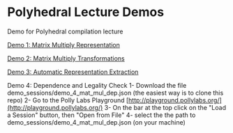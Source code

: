 # Polyhedral Lecture Demos
Demo for Polyhedral compilation lecture

[Demo 1: Matrix Multiply Representation](http://playground.pollylabs.org/?sess=%7B%221%22%3A%5B%22context%20%3D%20isl.set(%5C%22%7B%20%3A%20%7D%5C%22)%5Cndomain%20%3D%20isl.union_set(%5C%22%5BN%2CM%5D-%3E%7B%20S%5Bi%2Cj%5D%20%3A%200%20%3C%3Di%3C%3DN%20and%200%3C%3Dj%3C%3DM%3B%20%20T%5Bi%2Cj%2Ck%5D%20%3A%200%20%3C%3Di%3C%3DN%20and%200%3C%3Dj%3C%3DM%20and%200%3C%3Dk%3C%3DM%20%7D%5C%22)%5Cnschedule%20%3D%20isl.union_map(%5C%22%7B%20S%5Bi%2Cj%5D%20-%3E%20W%5Bi%2Cj%2C-1%5D%20%3B%20T%5Bi%2Cj%2Ck%5D-%3EW%5Bi%2Cj%2Ck%5D%20%7D%5C%22)%5Cnschedule_domain%20%3D%20schedule.intersect_domain(domain)%5Cn%22%2C%22%22%2C%22%22%5D%2C%222%22%3A%5B%22build%20%3D%20isl.ast_build.from_context(context)%20%5Cnast%20%3D%20build.node_from_schedule_map(schedule.intersect_domain(domain))%5Cnprint_code(ast)%22%2C%22%22%2C%22%22%5D%2C%223%22%3A%5B%22%22%2C%22%22%2C%22%22%5D%7D)

[Demo 2: Matrix Multiply Transformations](http://playground.pollylabs.org/?sess=%7B%221%22%3A%5B%22context%20%3D%20isl.set(%5C%22%7B%20%3A%20%7D%5C%22)%5Cndomain%20%3D%20isl.union_set(%5C%22%7B%20S%5Bi%2Cj%5D%20%3A%200%20%3C%3Di%3C10%20and%200%3C%3Dj%3C20%3B%20%20T%5Bi%2Cj%2Ck%5D%20%3A%200%20%3C%3Di%3C10%20and%200%3C%3Dj%3C20%20and%200%3C%3Dk%3C30%20%7D%5C%22)%5Cnschedule%20%3D%20isl.union_map(%5C%22%7B%20S%5Bi%2Cj%5D%20-%3E%20W%5Bi%2Cj%2C-1%5D%20%3B%20T%5Bi%2Cj%2Ck%5D-%3EW%5Bi%2Cj%2Ck%5D%20%7D%5C%22)%5Cnschedule_domain%20%3D%20schedule.intersect_domain(domain)%5Cn%22%2C%22%22%2C%22python%22%5D%2C%222%22%3A%5B%22build%20%3D%20isl.ast_build.from_context(context)%20%5Cnast%20%3D%20build.node_from_schedule_map(schedule.intersect_domain(domain))%5Cnprint_code(ast)%22%2C%22%3Cpre%20class%3D%27code%27%3E%3Ccode%20class%3D%5C%22cpp%20hljs%5C%22%3Efor%20(int%20c0%20%3D%200%3B%20c0%20%3C%3D%209%3B%20c0%20%2B%3D%201)%5Cn%20%20for%20(int%20c1%20%3D%200%3B%20c1%20%3C%3D%2019%3B%20c1%20%2B%3D%201)%20%7B%5Cn%20%20%20%20S(c0%2C%20c1)%3B%5Cn%20%20%20%20for%20(int%20c2%20%3D%200%3B%20c2%20%3C%3D%2029%3B%20c2%20%2B%3D%201)%5Cn%20%20%20%20%20%20T(c0%2C%20c1%2C%20c2)%3B%5Cn%20%20%7D%5Cn%3C%2Fcode%3E%3C%2Fpre%3E%5Cn%22%2C%22python%22%5D%2C%223%22%3A%5B%22%23Loop%20Permutation%5Cn%23%23%20i%2Cj%20permutation%22%2C%22%3Ca%20onclick%3D%27pt_editMarkdown(this)%27%20tabindex%3D%27-1%27%20class%3D%5C%22pt-markdown-link%5C%22%3E%5BMarkdown%5D%3C%2Fa%3E%3Ch1%20id%3D%5C%22looppermutation%5C%22%3ELoop%20Permutation%3C%2Fh1%3E%5Cn%3Ch2%20id%3D%5C%22ijpermutation%5C%22%3Ei%2Cj%20permutation%3C%2Fh2%3E%5Cn%22%2C%22markdown%22%5D%2C%224%22%3A%5B%22transformation%20%3D%20isl.union_map(%5C%22%7BW%5Bi%2Cj%2Ck%5D-%3EW%5Bj%2Ci%2Ck%5D%7D%5C%22)%5Cntransformed_schedule%20%3D%20schedule.apply_range(transformation)%5Cnast_i_j%20%3D%20build.node_from_schedule_map(transformed_schedule.intersect_domain(domain))%5Cnprint_code(ast_i_j)%22%2C%22%3Cpre%20class%3D%27code%27%3E%3Ccode%20class%3D%5C%22cpp%20hljs%5C%22%3Efor%20(int%20c0%20%3D%200%3B%20c0%20%3C%3D%2019%3B%20c0%20%2B%3D%201)%5Cn%20%20for%20(int%20c1%20%3D%200%3B%20c1%20%3C%3D%209%3B%20c1%20%2B%3D%201)%20%7B%5Cn%20%20%20%20S(c1%2C%20c0)%3B%5Cn%20%20%20%20for%20(int%20c2%20%3D%200%3B%20c2%20%3C%3D%2029%3B%20c2%20%2B%3D%201)%5Cn%20%20%20%20%20%20T(c1%2C%20c0%2C%20c2)%3B%5Cn%20%20%7D%5Cn%3C%2Fcode%3E%3C%2Fpre%3E%5Cn%22%2C%22python%22%5D%2C%225%22%3A%5B%22%23%23%20Move%20K%20to%20outermost%20loop%22%2C%22%3Ca%20onclick%3D%27pt_editMarkdown(this)%27%20tabindex%3D%27-1%27%20class%3D%5C%22pt-markdown-link%5C%22%3E%5BMarkdown%5D%3C%2Fa%3E%3Ch2%20id%3D%5C%22movektooutermostloop%5C%22%3EMove%20K%20to%20outermost%20loop%3C%2Fh2%3E%5Cn%22%2C%22markdown%22%5D%2C%226%22%3A%5B%22transformation_2%20%3D%20isl.union_map(%5C%22%7BW%5Bi%2Cj%2Ck%5D-%3EW%5Bk%2Ci%2Cj%5D%7D%5C%22)%5Cntransformed_schedule_2%20%3D%20schedule.apply_range(transformation_2)%5Cnast_i_k%20%3D%20build.node_from_schedule_map(transformed_schedule_2.intersect_domain(domain))%5Cnprint_code(ast_i_k)%22%2C%22%3Cpre%20class%3D%27code%27%3E%3Ccode%20class%3D%5C%22cpp%20hljs%5C%22%3E%7B%5Cn%20%20for%20(int%20c1%20%3D%200%3B%20c1%20%3C%3D%209%3B%20c1%20%2B%3D%201)%5Cn%20%20%20%20for%20(int%20c2%20%3D%200%3B%20c2%20%3C%3D%2019%3B%20c2%20%2B%3D%201)%5Cn%20%20%20%20%20%20S(c1%2C%20c2)%3B%5Cn%20%20for%20(int%20c0%20%3D%200%3B%20c0%20%3C%3D%2029%3B%20c0%20%2B%3D%201)%5Cn%20%20%20%20for%20(int%20c1%20%3D%200%3B%20c1%20%3C%3D%209%3B%20c1%20%2B%3D%201)%5Cn%20%20%20%20%20%20for%20(int%20c2%20%3D%200%3B%20c2%20%3C%3D%2019%3B%20c2%20%2B%3D%201)%5Cn%20%20%20%20%20%20%20%20T(c1%2C%20c2%2C%20c0)%3B%5Cn%7D%5Cn%3C%2Fcode%3E%3C%2Fpre%3E%5Cn%22%2C%22python%22%5D%2C%227%22%3A%5B%22%23%20Loop%20Tiling%22%2C%22%3Ca%20onclick%3D%27pt_editMarkdown(this)%27%20tabindex%3D%27-1%27%20class%3D%5C%22pt-markdown-link%5C%22%3E%5BMarkdown%5D%3C%2Fa%3E%3Ch1%20id%3D%5C%22looptiling%5C%22%3ELoop%20Tiling%3C%2Fh1%3E%5Cn%22%2C%22markdown%22%5D%2C%228%22%3A%5B%22tile_size%3D5%5Cntransformation_3%20%3D%20isl.union_map(%5C%22%7BW%5Bi%2Cj%2Ck%5D-%3EW%5Bfloor(i%2F5)%2Cfloor(j%2F5)%2Ci%255%2Cj%255%2Ck%5D%7D%5C%22)%5Cntransformed_schedule_3%20%3D%20schedule.apply_range(transformation_3)%5Cnast_i_k%20%3D%20build.node_from_schedule_map(transformed_schedule_3.intersect_domain(domain))%5Cnprint_code(ast_i_k)%22%2C%22%3Cpre%20class%3D%27code%27%3E%3Ccode%20class%3D%5C%22cpp%20hljs%5C%22%3Efor%20(int%20c0%20%3D%200%3B%20c0%20%3C%3D%201%3B%20c0%20%2B%3D%201)%5Cn%20%20for%20(int%20c1%20%3D%200%3B%20c1%20%3C%3D%203%3B%20c1%20%2B%3D%201)%5Cn%20%20%20%20for%20(int%20c2%20%3D%200%3B%20c2%20%3C%3D%204%3B%20c2%20%2B%3D%201)%5Cn%20%20%20%20%20%20for%20(int%20c3%20%3D%200%3B%20c3%20%3C%3D%204%3B%20c3%20%2B%3D%201)%20%7B%5Cn%20%20%20%20%20%20%20%20S(5%20*%20c0%20%2B%20c2%2C%205%20*%20c1%20%2B%20c3)%3B%5Cn%20%20%20%20%20%20%20%20for%20(int%20c4%20%3D%200%3B%20c4%20%3C%3D%2029%3B%20c4%20%2B%3D%201)%5Cn%20%20%20%20%20%20%20%20%20%20T(5%20*%20c0%20%2B%20c2%2C%205%20*%20c1%20%2B%20c3%2C%20c4)%3B%5Cn%20%20%20%20%20%20%7D%5Cn%3C%2Fcode%3E%3C%2Fpre%3E%5Cn%22%2C%22python%22%5D%2C%229%22%3A%5B%22%23%23%23Order%20of%20update%20on%20C%5Cn%23%23%23%23%20Tile%201%5CnC%5B0%2C0%5D%2CC%5B0%2C1%5D%2CC%5B0%2C2%5D%2CC%5B0%2C3%5D%2CC%5B0%2C4%5D%2C%5Cn%5CnC%5B1%2C0%5D%2CC%5B1%2C1%5D%2CC%5B1%2C2%5D%2CC%5B1%2C3%5D%2CC%5B1%2C4%5D%2C%5Cn%5CnC%5B2%2C0%5D%2CC%5B2%2C1%5D%2CC%5B2%2C2%5D%2CC%5B2%2C3%5D%2CC%5B2%2C4%5D%2C%5Cn%5CnC%5B3%2C0%5D%2CC%5B3%2C1%5D%2CC%5B3%2C2%5D%2CC%5B3%2C3%5D%2CC%5B3%2C4%5D%2C%5Cn%5CnC%5B4%2C0%5D%2CC%5B4%2C1%5D%2CC%5B4%2C2%5D%2CC%5B4%2C3%5D%2CC%5B4%2C4%5D%2C%5Cn%5Cn%5Cn%23%23%23%23%20Tile%202%5CnC%5B0%2C5%5D%2CC%5B0%2C6%5D%2CC%5B0%2C7%5D%2CC%5B0%2C8%5D%2CC%5B0%2C9%5D%2C%5Cn%5CnC%5B1%2C5%5D%2CC%5B1%2C6%5D%2CC%5B1%2C7%5D%2CC%5B1%2C8%5D%2CC%5B1%2C9%5D%2C%5Cn%5CnC%5B2%2C5%5D%2CC%5B2%2C6%5D%2CC%5B2%2C7%5D%2CC%5B2%2C8%5D%2CC%5B2%2C9%5D%2C%5Cn%5CnC%5B3%2C5%5D%2CC%5B3%2C6%5D%2CC%5B3%2C7%5D%2CC%5B3%2C8%5D%2CC%5B3%2C9%5D%2C%5Cn%5CnC%5B4%2C5%5D%2CC%5B4%2C6%5D%2CC%5B4%2C7%5D%2CC%5B4%2C8%5D%2CC%5B4%2C9%5D%2C%5Cn%5Cn%23%23%23%23%20Tile%203%5Cn%5CnC%5B0%2C10%5D%2CC%5B0%2C11%5D%2CC%5B0%2C12%5D%2CC%5B0%2C13%5D%2CC%5B0%2C14%5D%2C%5Cn%5CnC%5B1%2C10%5D%2CC%5B1%2C11%5D%2CC%5B1%2C12%5D%2CC%5B1%2C13%5D%2CC%5B1%2C14%5D%2C%5Cn%5CnC%5B2%2C10%5D%2CC%5B2%2C11%5D%2CC%5B2%2C12%5D%2CC%5B2%2C13%5D%2CC%5B2%2C14%5D%2C%5Cn%5CnC%5B3%2C10%5D%2CC%5B3%2C11%5D%2CC%5B3%2C12%5D%2CC%5B3%2C13%5D%2CC%5B3%2C14%5D%2C%5Cn%5CnC%5B4%2C10%5D%2CC%5B4%2C11%5D%2CC%5B4%2C12%5D%2CC%5B4%2C13%5D%2CC%5B4%2C14%5D%2C%5Cn%5Cn...%22%2C%22%3Ca%20onclick%3D%27pt_editMarkdown(this)%27%20tabindex%3D%27-1%27%20class%3D%5C%22pt-markdown-link%5C%22%3E%5BMarkdown%5D%3C%2Fa%3E%3Ch3%20id%3D%5C%22orderofupdateonc%5C%22%3EOrder%20of%20update%20on%20C%3C%2Fh3%3E%5Cn%3Ch4%20id%3D%5C%22tile1%5C%22%3ETile%201%3C%2Fh4%3E%5Cn%3Cp%3EC%5B0%2C0%5D%2CC%5B0%2C1%5D%2CC%5B0%2C2%5D%2CC%5B0%2C3%5D%2CC%5B0%2C4%5D%2C%3C%2Fp%3E%5Cn%3Cp%3EC%5B1%2C0%5D%2CC%5B1%2C1%5D%2CC%5B1%2C2%5D%2CC%5B1%2C3%5D%2CC%5B1%2C4%5D%2C%3C%2Fp%3E%5Cn%3Cp%3EC%5B2%2C0%5D%2CC%5B2%2C1%5D%2CC%5B2%2C2%5D%2CC%5B2%2C3%5D%2CC%5B2%2C4%5D%2C%3C%2Fp%3E%5Cn%3Cp%3EC%5B3%2C0%5D%2CC%5B3%2C1%5D%2CC%5B3%2C2%5D%2CC%5B3%2C3%5D%2CC%5B3%2C4%5D%2C%3C%2Fp%3E%5Cn%3Cp%3EC%5B4%2C0%5D%2CC%5B4%2C1%5D%2CC%5B4%2C2%5D%2CC%5B4%2C3%5D%2CC%5B4%2C4%5D%2C%3C%2Fp%3E%5Cn%3Ch4%20id%3D%5C%22tile2%5C%22%3ETile%202%3C%2Fh4%3E%5Cn%3Cp%3EC%5B0%2C5%5D%2CC%5B0%2C6%5D%2CC%5B0%2C7%5D%2CC%5B0%2C8%5D%2CC%5B0%2C9%5D%2C%3C%2Fp%3E%5Cn%3Cp%3EC%5B1%2C5%5D%2CC%5B1%2C6%5D%2CC%5B1%2C7%5D%2CC%5B1%2C8%5D%2CC%5B1%2C9%5D%2C%3C%2Fp%3E%5Cn%3Cp%3EC%5B2%2C5%5D%2CC%5B2%2C6%5D%2CC%5B2%2C7%5D%2CC%5B2%2C8%5D%2CC%5B2%2C9%5D%2C%3C%2Fp%3E%5Cn%3Cp%3EC%5B3%2C5%5D%2CC%5B3%2C6%5D%2CC%5B3%2C7%5D%2CC%5B3%2C8%5D%2CC%5B3%2C9%5D%2C%3C%2Fp%3E%5Cn%3Cp%3EC%5B4%2C5%5D%2CC%5B4%2C6%5D%2CC%5B4%2C7%5D%2CC%5B4%2C8%5D%2CC%5B4%2C9%5D%2C%3C%2Fp%3E%5Cn%3Ch4%20id%3D%5C%22tile3%5C%22%3ETile%203%3C%2Fh4%3E%5Cn%3Cp%3EC%5B0%2C10%5D%2CC%5B0%2C11%5D%2CC%5B0%2C12%5D%2CC%5B0%2C13%5D%2CC%5B0%2C14%5D%2C%3C%2Fp%3E%5Cn%3Cp%3EC%5B1%2C10%5D%2CC%5B1%2C11%5D%2CC%5B1%2C12%5D%2CC%5B1%2C13%5D%2CC%5B1%2C14%5D%2C%3C%2Fp%3E%5Cn%3Cp%3EC%5B2%2C10%5D%2CC%5B2%2C11%5D%2CC%5B2%2C12%5D%2CC%5B2%2C13%5D%2CC%5B2%2C14%5D%2C%3C%2Fp%3E%5Cn%3Cp%3EC%5B3%2C10%5D%2CC%5B3%2C11%5D%2CC%5B3%2C12%5D%2CC%5B3%2C13%5D%2CC%5B3%2C14%5D%2C%3C%2Fp%3E%5Cn%3Cp%3EC%5B4%2C10%5D%2CC%5B4%2C11%5D%2CC%5B4%2C12%5D%2CC%5B4%2C13%5D%2CC%5B4%2C14%5D%2C%3C%2Fp%3E%5Cn%3Cp%3E...%3C%2Fp%3E%5Cn%22%2C%22markdown%22%5D%2C%2210%22%3A%5B%22%23%20Composition%5Cn%23%20Permute%20K%20to%20outermost%20loop%20and%20tiling%20on%20the%202%20innermost%20loops%22%2C%22%3Ca%20onclick%3D%27pt_editMarkdown(this)%27%20tabindex%3D%27-1%27%20class%3D%5C%22pt-markdown-link%5C%22%3E%5BMarkdown%5D%3C%2Fa%3E%3Ch1%20id%3D%5C%22composition%5C%22%3EComposition%3C%2Fh1%3E%5Cn%3Ch1%20id%3D%5C%22permutektooutermostloopandtilingonthe2innermostloops%5C%22%3EPermute%20K%20to%20outermost%20loop%20and%20tiling%20on%20the%202%20innermost%20loops%3C%2Fh1%3E%5Cn%22%2C%22markdown%22%5D%2C%2211%22%3A%5B%22transformation_2%20%3D%20isl.union_map(%5C%22%7BW%5Bi%2Cj%2Ck%5D-%3EW%5Bk%2Ci%2Cj%5D%7D%5C%22)%5Cntransformation_3%20%3D%20isl.union_map(%5C%22%7BW%5Bi%2Cj%2Ck%5D-%3EW%5Bi%2Cfloor(j%2F5)%2Cfloor(k%2F5)%2Cj%255%2Ck%255%5D%7D%5C%22)%5Cntransformation_2_3%20%3D%20transformation_2.apply_range(transformation_3)%5Cntransformed_schedule_2_3%20%3D%20schedule.apply_range(transformation_2_3)%5Cnast_composed%20%3D%20build.node_from_schedule_map(transformed_schedule_2_3.intersect_domain(domain))%5Cnprint_code(ast_composed)%22%2C%22%3Cpre%20class%3D%27code%27%3E%3Ccode%20class%3D%5C%22cpp%20hljs%5C%22%3E%7B%5Cn%20%20for%20(int%20c1%20%3D%200%3B%20c1%20%3C%3D%201%3B%20c1%20%2B%3D%201)%5Cn%20%20%20%20for%20(int%20c2%20%3D%200%3B%20c2%20%3C%3D%203%3B%20c2%20%2B%3D%201)%5Cn%20%20%20%20%20%20for%20(int%20c3%20%3D%200%3B%20c3%20%3C%3D%204%3B%20c3%20%2B%3D%201)%5Cn%20%20%20%20%20%20%20%20for%20(int%20c4%20%3D%200%3B%20c4%20%3C%3D%204%3B%20c4%20%2B%3D%201)%5Cn%20%20%20%20%20%20%20%20%20%20S(5%20*%20c1%20%2B%20c3%2C%205%20*%20c2%20%2B%20c4)%3B%5Cn%20%20for%20(int%20c0%20%3D%200%3B%20c0%20%3C%3D%2029%3B%20c0%20%2B%3D%201)%5Cn%20%20%20%20for%20(int%20c1%20%3D%200%3B%20c1%20%3C%3D%201%3B%20c1%20%2B%3D%201)%5Cn%20%20%20%20%20%20for%20(int%20c2%20%3D%200%3B%20c2%20%3C%3D%203%3B%20c2%20%2B%3D%201)%5Cn%20%20%20%20%20%20%20%20for%20(int%20c3%20%3D%200%3B%20c3%20%3C%3D%204%3B%20c3%20%2B%3D%201)%5Cn%20%20%20%20%20%20%20%20%20%20for%20(int%20c4%20%3D%200%3B%20c4%20%3C%3D%204%3B%20c4%20%2B%3D%201)%5Cn%20%20%20%20%20%20%20%20%20%20%20%20T(5%20*%20c1%20%2B%20c3%2C%205%20*%20c2%20%2B%20c4%2C%20c0)%3B%5Cn%7D%5Cn%3C%2Fcode%3E%3C%2Fpre%3E%5Cn%22%2C%22python%22%5D%2C%2212%22%3A%5B%22%22%2C%22%22%2C%22%22%5D%7D%0A)

[Demo 3: Automatic Representation Extraction](http://playground.pollylabs.org/?sess=%7B%221%22%3A%5B%22context%2C%20domain%2C%20schedule%2C%20reads%2C%20writes%20%3D%20parse_code(%5C%22%5C%22%5C%22%5Cn%23pragma%20scop%5Cnfor%20(i%20%3D%200%3B%20i%20%3C%20N%3B%20i%2B%2B)%5Cn%20%20for%20(j%20%3D%200%3B%20j%20%3C%20M%3B%20j%2B%2B)%20%7B%5CnS%3A%20%20C%5Bi%5D%5Bj%5D%20%3D%200.0%3B%5Cn%20%20%20%20for%20(k%20%3D%200%3B%20k%20%3C%20M%3B%20%2B%2Bk)%5CnT%3A%20%20%20%20C%5Bi%5D%5Bj%5D%20%2B%3D%20A%5Bi%5D%5Bk%5D%20*%20B%5Bk%5D%5Bj%5D%3B%5Cn%20%20%7D%5Cn%23pragma%20endscop%5Cn%5C%22%5C%22%5C%22)%22%2C%22%22%2C%22%22%5D%2C%222%22%3A%5B%22print_latex(context)%22%2C%22%22%2C%22%22%5D%2C%223%22%3A%5B%22print_latex(domain)%22%2C%22%22%2C%22%22%5D%2C%224%22%3A%5B%22print_latex(schedule)%22%2C%22%22%2C%22%22%5D%2C%225%22%3A%5B%22print_latex(writes)%22%2C%22%22%2C%22%22%5D%2C%226%22%3A%5B%22print_latex(reads)%22%2C%22%22%2C%22%22%5D%2C%227%22%3A%5B%22%22%2C%22%22%2C%22%22%5D%2C%228%22%3A%5B%22%22%2C%22%22%2C%22%22%5D%7D)

Demo 4: Dependence and Legality Check
1- Download the file demo_sessions/demo_4_mat_mul_dep.json (the easiest way is to clone this repo)
2- Go to the Polly Labs Playground [http://playground.pollylabs.org/](http://playground.pollylabs.org/)
3- On the bar at the top click on the "Load a Session" button, then "Open from File"
4- select the the path to demo_sessions/demo_4_mat_mul_dep.json (on your machine)



